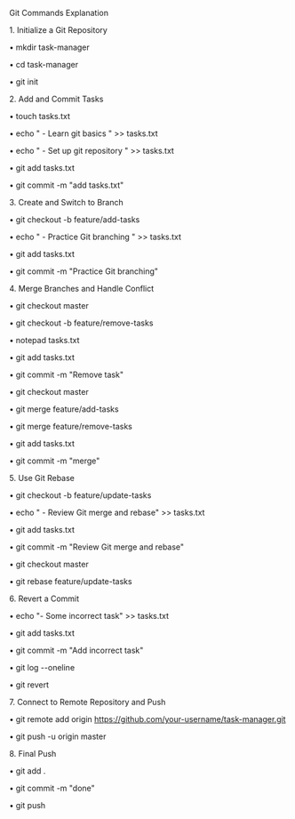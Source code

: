 Git Commands Explanation

1\. Initialize a Git Repository

•	mkdir task-manager

•	cd task-manager

•	git init

2\. Add and Commit Tasks

•	touch tasks.txt

•	echo " - Learn git basics " >> tasks.txt

•	echo " - Set up git repository " >> tasks.txt

•	git add tasks.txt

•	git commit -m "add tasks.txt"

3\. Create and Switch to Branch

•	git checkout -b feature/add-tasks

•	echo " - Practice Git branching " >> tasks.txt

•	git add tasks.txt

•	git commit -m "Practice Git branching"

4\. Merge Branches and Handle Conflict

•	git checkout master

•	git checkout -b feature/remove-tasks

•	notepad tasks.txt 

•	git add tasks.txt

•	git commit -m "Remove task"

•	git checkout master

•	git merge feature/add-tasks

•	git merge feature/remove-tasks 

•	git add tasks.txt

•	git commit -m "merge"

5\. Use Git Rebase

•	git checkout -b feature/update-tasks

•	echo " - Review Git merge and rebase" >> tasks.txt

•	git add tasks.txt

•	git commit -m "Review Git merge and rebase"

•	git checkout master

•	git rebase feature/update-tasks

6\. Revert a Commit

•	echo "- Some incorrect task" >> tasks.txt

•	git add tasks.txt

•	git commit -m "Add incorrect task"

•	git log --oneline 

•	git revert <commit-id>

7\. Connect to Remote Repository and Push

•	git remote add origin https://github.com/your-username/task-manager.git

•	git push -u origin master

8\. Final Push

•	git add .

•	git commit -m "done"

•	git push



